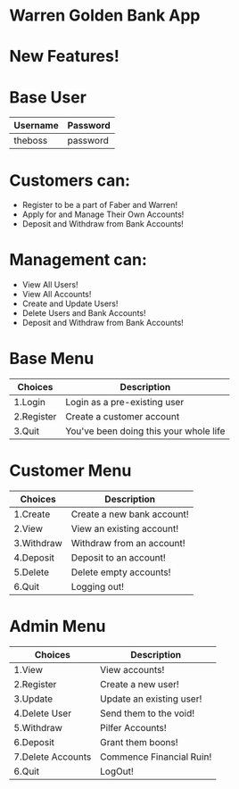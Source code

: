 # Warren Golden Bank App
# New Features!
# Base User
| Username | Password |
|----------|----------|
| theboss | password |

# Customers can:
  - Register to be a part of Faber and Warren!
  - Apply for and Manage Their Own Accounts!
  - Deposit and Withdraw from Bank Accounts!


# Management can:
  - View All Users!
  - View All Accounts!
  - Create and Update Users!
  - Delete Users and Bank Accounts!
  - Deposit and Withdraw from Bank Accounts!

# Base Menu
| Choices | Description  |
| ------ | ------ |
| 1.Login | Login as a pre-existing user |
| 2.Register | Create a customer account |
| 3.Quit | You've been doing this your whole life|

# Customer Menu
| Choices | Description  |
| ------ | ------ |
| 1.Create | Create a new bank account! |
| 2.View | View an existing account! |
| 3.Withdraw | Withdraw from an account! |
| 4.Deposit | Deposit to an account! |
| 5.Delete | Delete empty accounts! |
| 6.Quit | Logging out! |

# Admin Menu
| Choices | Description  |
| ------ | ------ |
| 1.View | View accounts! |
| 2.Register | Create a new user! |
| 3.Update | Update an existing user! |
| 4.Delete User | Send them to the void! |
| 5.Withdraw | Pilfer Accounts! |
| 6.Deposit | Grant them boons! |
| 7.Delete Accounts | Commence Financial Ruin! |
| 6.Quit | LogOut! |








